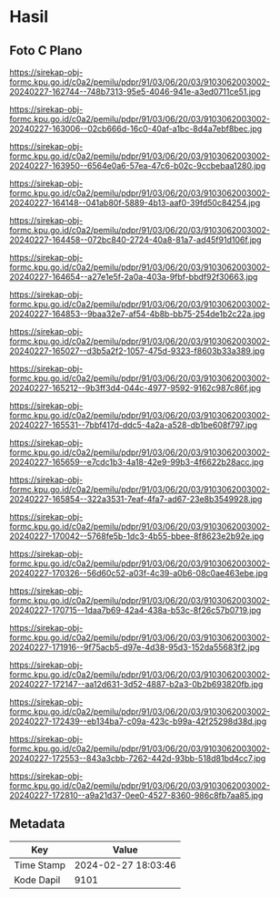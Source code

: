 # Hasil

## Foto C Plano

https://sirekap-obj-formc.kpu.go.id/c0a2/pemilu/pdpr/91/03/06/20/03/9103062003002-20240227-162744--748b7313-95e5-4046-941e-a3ed0711ce51.jpg

https://sirekap-obj-formc.kpu.go.id/c0a2/pemilu/pdpr/91/03/06/20/03/9103062003002-20240227-163006--02cb666d-16c0-40af-a1bc-8d4a7ebf8bec.jpg

https://sirekap-obj-formc.kpu.go.id/c0a2/pemilu/pdpr/91/03/06/20/03/9103062003002-20240227-163950--6564e0a6-57ea-47c6-b02c-9ccbebaa1280.jpg

https://sirekap-obj-formc.kpu.go.id/c0a2/pemilu/pdpr/91/03/06/20/03/9103062003002-20240227-164148--041ab80f-5889-4b13-aaf0-39fd50c84254.jpg

https://sirekap-obj-formc.kpu.go.id/c0a2/pemilu/pdpr/91/03/06/20/03/9103062003002-20240227-164458--072bc840-2724-40a8-81a7-ad45f91d106f.jpg

https://sirekap-obj-formc.kpu.go.id/c0a2/pemilu/pdpr/91/03/06/20/03/9103062003002-20240227-164654--a27e1e5f-2a0a-403a-9fbf-bbdf92f30663.jpg

https://sirekap-obj-formc.kpu.go.id/c0a2/pemilu/pdpr/91/03/06/20/03/9103062003002-20240227-164853--9baa32e7-af54-4b8b-bb75-254de1b2c22a.jpg

https://sirekap-obj-formc.kpu.go.id/c0a2/pemilu/pdpr/91/03/06/20/03/9103062003002-20240227-165027--d3b5a2f2-1057-475d-9323-f8603b33a389.jpg

https://sirekap-obj-formc.kpu.go.id/c0a2/pemilu/pdpr/91/03/06/20/03/9103062003002-20240227-165212--9b3ff3d4-044c-4977-9592-9162c987c86f.jpg

https://sirekap-obj-formc.kpu.go.id/c0a2/pemilu/pdpr/91/03/06/20/03/9103062003002-20240227-165531--7bbf417d-ddc5-4a2a-a528-db1be608f797.jpg

https://sirekap-obj-formc.kpu.go.id/c0a2/pemilu/pdpr/91/03/06/20/03/9103062003002-20240227-165659--e7cdc1b3-4a18-42e9-99b3-4f6622b28acc.jpg

https://sirekap-obj-formc.kpu.go.id/c0a2/pemilu/pdpr/91/03/06/20/03/9103062003002-20240227-165854--322a3531-7eaf-4fa7-ad67-23e8b3549928.jpg

https://sirekap-obj-formc.kpu.go.id/c0a2/pemilu/pdpr/91/03/06/20/03/9103062003002-20240227-170042--5768fe5b-1dc3-4b55-bbee-8f8623e2b92e.jpg

https://sirekap-obj-formc.kpu.go.id/c0a2/pemilu/pdpr/91/03/06/20/03/9103062003002-20240227-170326--56d60c52-a03f-4c39-a0b6-08c0ae463ebe.jpg

https://sirekap-obj-formc.kpu.go.id/c0a2/pemilu/pdpr/91/03/06/20/03/9103062003002-20240227-170715--1daa7b69-42a4-438a-b53c-8f26c57b0719.jpg

https://sirekap-obj-formc.kpu.go.id/c0a2/pemilu/pdpr/91/03/06/20/03/9103062003002-20240227-171916--9f75acb5-d97e-4d38-95d3-152da55683f2.jpg

https://sirekap-obj-formc.kpu.go.id/c0a2/pemilu/pdpr/91/03/06/20/03/9103062003002-20240227-172147--aa12d631-3d52-4887-b2a3-0b2b693820fb.jpg

https://sirekap-obj-formc.kpu.go.id/c0a2/pemilu/pdpr/91/03/06/20/03/9103062003002-20240227-172439--eb134ba7-c09a-423c-b99a-42f25298d38d.jpg

https://sirekap-obj-formc.kpu.go.id/c0a2/pemilu/pdpr/91/03/06/20/03/9103062003002-20240227-172553--843a3cbb-7262-442d-93bb-518d81bd4cc7.jpg

https://sirekap-obj-formc.kpu.go.id/c0a2/pemilu/pdpr/91/03/06/20/03/9103062003002-20240227-172810--a9a21d37-0ee0-4527-8360-986c8fb7aa85.jpg


## Metadata

| Key        | Value               |
| ---------- | ------------------- |
| Time Stamp | 2024-02-27 18:03:46 |
| Kode Dapil | 9101                |



